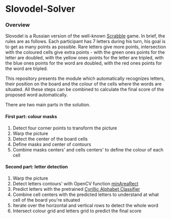 # Slovodel-Solver


### Overview

Slovodel  is a Russian version of the well-known [Scrabble](https://en.wikipedia.org/wiki/Scrabble) game. In brief, the rules are as follows. Each participant has 7 letters during his turn, his goal is to get as many points as possible. Rare letters give more points, intersection with the coloured cells give extra points - with the green ones points for the letter are doubled, with the yellow ones points for the letter are tripled, with the blue ones points for the word are doubled, with the red ones points for the word are tripled.

This repository presents the module which automatically recognizes letters, their position on the board and the colour of the cells where the words are situated. All these steps can be combined to calculate the final score of the proposed word automatically. 

There are two main parts in the solution.

#### First part: colour masks

1) Detect four corner points to transform the picture
2) Warp the picture 
3) Detect the center of the board cells
4) Define masks and center of contours
5) Combine masks centers' and cells centers' to define the colour of each cell


#### Second part: letter detection


1) Warp the picture
2) Detect letters contours' with OpenCV function [minAreaRect](https://theailearner.com/tag/cv2-minarearect/)
3) Predict letters with the pretrained [Cyrillic Alphabet Classifier](https://github.com/jlouisle/Machine-Learning-Cyrillic-classifier)
4) Combine cell centers with the predicted letters to understand at what cell of the board you're situated
5) Iterate over the horizontal and vertical rows to detect the whole word
6) Intersect colour grid and letters grid to predict the final score 
